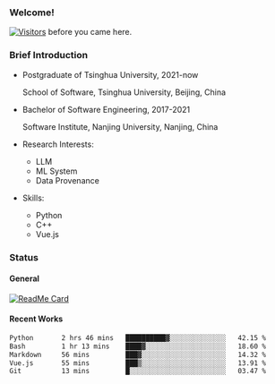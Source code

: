 ### Welcome!

[![Visitors](https://visitor-badge.laobi.icu/badge?page_id=HermitSun.HermitSun)]() before you came here.

### Brief Introduction

- Postgraduate of Tsinghua University, 2021-now
  
  School of Software, Tsinghua University, Beijing, China

- Bachelor of Software Engineering, 2017-2021
  
  Software Institute, Nanjing University, Nanjing, China

- Research Interests:
  - LLM
  - ML System
  - Data Provenance

- Skills:
  - Python
  - C++
  - Vue.js

### Status

#### General

[![ReadMe Card](https://github-readme-stats.hermitsun.vercel.app/api?username=HermitSun&count_private=true&show_icons=true)]()

#### Recent Works

<!--START_SECTION:waka-->

```txt
Python       2 hrs 46 mins   ██████████▓░░░░░░░░░░░░░░   42.15 %
Bash         1 hr 13 mins    ████▓░░░░░░░░░░░░░░░░░░░░   18.60 %
Markdown     56 mins         ███▓░░░░░░░░░░░░░░░░░░░░░   14.32 %
Vue.js       55 mins         ███▒░░░░░░░░░░░░░░░░░░░░░   13.91 %
Git          13 mins         █░░░░░░░░░░░░░░░░░░░░░░░░   03.47 %
```

<!--END_SECTION:waka-->
